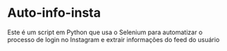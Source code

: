 # Auto-info-insta
Este é um script em Python que usa o Selenium para automatizar o processo de login no Instagram e extrair informações do feed do usuário
